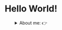 <!--Hello World-->
<h1 align="center">Hello World!</h1>

</div>
<!--Apresentação-->
<details>
      <summary align="center">About me: 👉</summary>
<p>
  Hi 👋, I'm Henry! A Developer Web at from Brazil.
  
  - 🌱 I’m currently studying Development Web -- FullStack -- <img align="center" alt="html5" src="https://img.shields.io/badge/Edx-193A3E?style=for-the-badge&logo=edx&logoColor=white" />
  
  - 🔭 I am looking for my first job opportunity. My dream is to one day work with Development Web, such as FullStack.
</p>
<!--tabelas-->
<div align="center">  

[![GitHub Streak](https://github-readme-streak-stats.herokuapp.com?user=HenryTH-frontend&theme=dracula&locale=pt_BR&date_format=n%2Fj%5B%2FY%5D&card_width=900)](https://git.io/streak-stats)

<br>

<!--Dropdown-->
  <details>
    <summary>👨‍💻 More about me</summary>

    - 💬 I am 15 years old, currently living in Brazil. I have experience in HTML, CSS, JS, C# and .NET.
    I'm too, have been studying Programming Logic and JavaScript since 2021.

    - ⚡ I enjoy reading, whether it's a good book, manga, or comics, as well as watching movies and playing games!
    I believe that our personal interests contribute to a more refined perception of things and problem-solving. \o/
  </details>
</details>

<br>
<br>
